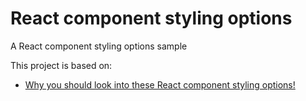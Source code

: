 # React component styling options

A React component styling options sample

This project is based on:

- [Why you should look into these React component styling options!](https://www.youtube.com/watch?v=NMiEREulVLc)
